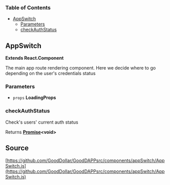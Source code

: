 <!-- Generated by documentation.js. Update this documentation by updating the source code. -->

### Table of Contents

-   [AppSwitch][1]
    -   [Parameters][2]
    -   [checkAuthStatus][3]

## AppSwitch

**Extends React.Component**

The main app route rendering component. Here we decide where to go depending on the user's credentials status

### Parameters

-   `props` **LoadingProps** 

### checkAuthStatus

Check's users' current auth status

Returns **[Promise][4]&lt;void>** 

[1]: #appswitch

[2]: #parameters

[3]: #checkauthstatus

[4]: https://developer.mozilla.org/docs/Web/JavaScript/Reference/Global_Objects/Promise
## Source
[https://github.com/GoodDollar/GoodDAPPsrc/components/appSwitch/AppSwitch.js](https://github.com/GoodDollar/GoodDAPPsrc/components/appSwitch/AppSwitch.js)

